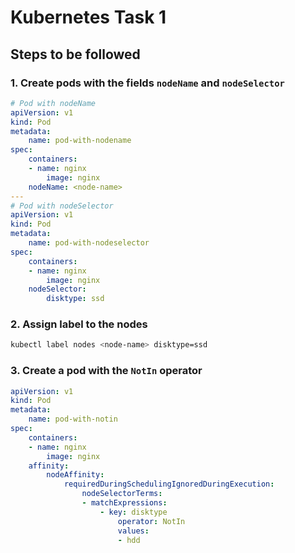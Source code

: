 # Kubernetes Task 1

## Steps to be followed

### 1. Create pods with the fields `nodeName` and `nodeSelector`

```yaml
# Pod with nodeName
apiVersion: v1
kind: Pod
metadata:
    name: pod-with-nodename
spec:
    containers:
    - name: nginx
        image: nginx
    nodeName: <node-name>
---
# Pod with nodeSelector
apiVersion: v1
kind: Pod
metadata:
    name: pod-with-nodeselector
spec:
    containers:
    - name: nginx
        image: nginx
    nodeSelector:
        disktype: ssd
```

### 2. Assign label to the nodes

```sh
kubectl label nodes <node-name> disktype=ssd
```

### 3. Create a pod with the `NotIn` operator

```yaml
apiVersion: v1
kind: Pod
metadata:
    name: pod-with-notin
spec:
    containers:
    - name: nginx
        image: nginx
    affinity:
        nodeAffinity:
            requiredDuringSchedulingIgnoredDuringExecution:
                nodeSelectorTerms:
                - matchExpressions:
                    - key: disktype
                        operator: NotIn
                        values:
                        - hdd
```